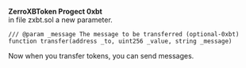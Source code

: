 <b>ZerroXBToken Progect 0xbt</b>
<br />
in file zxbt.sol a new parameter.<br>

    /// @param _message The message to be transferred (optional-0xbt)
    function transfer(address _to, uint256 _value, string _message)

Now when you transfer tokens, you can send messages.
